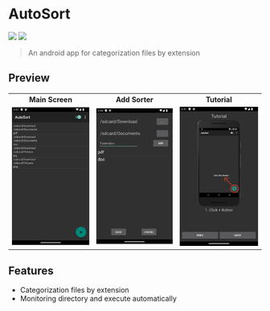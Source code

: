 # AutoSort

<img src="https://img.shields.io/badge/Java-E89844?style=for-the-badge&logo=openjdk&logoColor=white"> <img src="https://img.shields.io/badge/Android-34A853?style=for-the-badge&logo=Android&logoColor=white">

> An android app for categorization files by extension

## Preview

<div align="center">
  <table>
    <tr align="center">
      <th>Main Screen</th>
      <th>Add Sorter</th>
      <th>Tutorial</th>
    </tr>
    <tr align="center">
      <td><img src="ScreenShot/main_screen.png" width="250"/></td>
      <td><img src="ScreenShot/add_sort.png" width="250"/></td>
      <td><img src="ScreenShot/tutorial.png" width="250"/></td>
    </tr>
  </table>
</div>

## Features

- Categorization files by extension
- Monitoring directory and execute automatically
